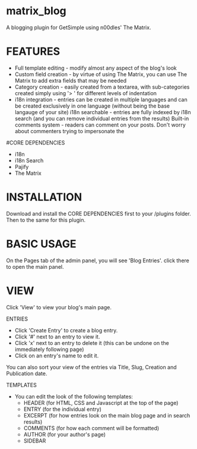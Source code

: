 matrix_blog
===========

A blogging plugin for GetSimple using n00dles' The Matrix.

FEATURES
===========
* Full template editing - modify almost any aspect of the blog's look
* Custom field creation - by virtue of using The Matrix, you can use The Matrix to add extra fields that may be needed
* Category creation - easily created from a textarea, with sub-categories created simply using '> ' for different levels of indentation
* i18n integration - entries can be created in multiple languages and can be created exclusively in one language (without
                  being the base langauge of your site)
i18n searchable - entries are fully indexed by i18n search (and you can remove individual entries from the results)
Built-in comments system - readers can comment on your posts. Don't worry about commenters trying to impersonate
            the

#CORE DEPENDENCIES

* i18n
* i18n Search
* Pajify
* The Matrix

INSTALLATION
===========
Download and install the CORE DEPENDENCIES first to your /plugins folder. Then to the same for this plugin.

BASIC USAGE
===========
On the Pages tab of the admin panel, you will see 'Blog Entries'. click there to open the main panel.

  # VIEW
  Click 'View' to view your blog's main page.
  
  ENTRIES
  * Click 'Create Entry' to create a blog entry.
  * Click '#' next to an entry to view it.
  * Click 'x' next to an entry to delete it (this can be undone on the immediately following page)
  * Click on an entry's name to edit it.
  
  You can also sort your view of the entries via Title, Slug, Creation and Publication date.
  
  TEMPLATES
  * You can edit the look of the following templates:
    * HEADER (for HTML, CSS and Javascript at the top of the page)
    * ENTRY (for the individual entry)
    * EXCERPT (for how entries look on the main blog page and in search results)
    * COMMENTS (for how each comment will be formatted)
    * AUTHOR (for your author's page)
    * SIDEBAR
